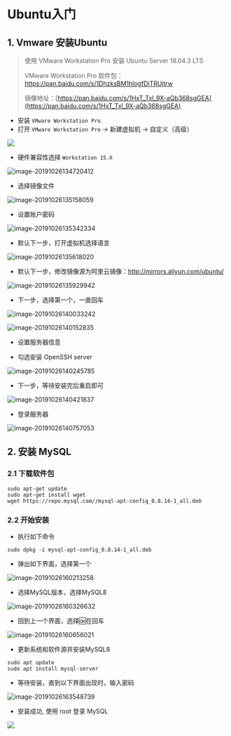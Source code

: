 # Ubuntu入门

## 1. Vmware 安装Ubuntu

> 使用 VMware Workstation Pro 安装 Ubuntu Server 18.04.3 LTS
>
> VMware Workstation Pro 软件包：https://pan.baidu.com/s/1DhzksBM1hlogfDiTRUjtrw
>
> 镜像地址：[https://pan.baidu.com/s/1HxT_Txl_9X-aQb368sgGEA](https://pan.baidu.com/s/1HxT_Txl_9X-aQb368sgGEA)

- 安装 `VMware Workstation Pro` 
- 打开 `VMware Workstation Pro`  -> 新建虚拟机 -> 自定义（高级）

![](asset/image-20191026133849268.png)

- 硬件兼容性选择 `Workstation 15.X`

![image-20191026134720412](asset/image-20191026134720412.png)

- 选择镜像文件

![image-20191026135158059](asset/image-20191026135158059.png)

- 设置账户密码

![image-20191026135342334](asset/image-20191026135342334.png)

- 默认下一步，打开虚拟机选择语言

![image-20191026135618020](asset/image-20191026135618020.png)

- 默认下一步，修改镜像源为阿里云镜像：http://mirrors.aliyun.com/ubuntu/

![image-20191026135929942](asset/image-20191026135929942.png)

- 下一步，选择第一个，一直回车

![image-20191026140033242](asset/image-20191026140033242.png)

![image-20191026140152835](asset/image-20191026140152835.png)

- 设置服务器信息

- 勾选安装 OpenSSH server

![image-20191026140245785](asset/image-20191026140245785.png)

- 下一步，等待安装完后重启即可

![image-20191026140421837](asset/image-20191026140421837.png)

- 登录服务器

![image-20191026140757053](asset/image-20191026140757053.png)

## 2. 安装 MySQL

### 2.1 下载软件包

```shell
sudo apt-get update
sudo apt-get install wget
wget https://repo.mysql.com//mysql-apt-config_0.8.14-1_all.deb
```

### 2.2 开始安装

- 执行如下命令

```
sudo dpkg -i mysql-apt-config_0.8.14-1_all.deb
```

- 弹出如下界面，选择第一个

![image-20191026160213258](asset/image-20191026160213258.png)

- 选择MySQL版本，选择MySQL8

![image-20191026160326632](asset/image-20191026160326632.png)

- 回到上一个界面，选择🆗在回车

![image-20191026160656021](asset/image-20191026160656021.png)

- 更新系统和软件源并安装MySQL8

```shell
sudo apt update
sudo apt install mysql-server
```

- 等待安装，直到以下界面出现时，输入密码

![image-20191026163548739](asset/image-20191026163548739.png)

- 安装成功, 使用 root 登录 MySQL

![](asset/image-20191026163655802.png)















